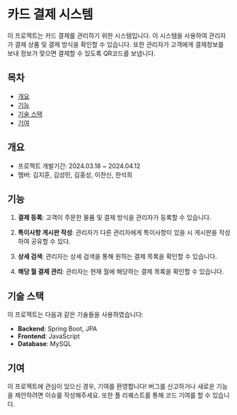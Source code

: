 # 카드 결제 시스템

이 프로젝트는 카드 결제를 관리하기 위한 시스템입니다. 이 시스템을 사용하여 관리자가 결제 상품 및 결제 방식을 확인할 수 있습니다. 또한 관리자가 고객에게 결제정보를 보내 정보가 맞으면 결제할 수 있도록 QR코드를 보냅니다.


## 목차
  - [개요](#개요)
  - [기능](#기능)
  - [기술 스택](#기술-스택)
  - [기여](#기여)


## 개요
- 프로젝트 개발기간: 2024.03.18 ~ 2024.04.12
- 멤버: 김지훈, 김성민, 김홍성, 이찬신, 한석희


## 기능

1. **결제 등록**: 고객이 주문한 물품 및 결제 방식을 관리자가 등록할 수 있습니다.

2. **특이사항 게시판 작성**: 관리자가 다른 관리자에게 특이사항이 있을 시 게시판을 작성하여 공유할 수 있다.

3. **상세 검색**: 관리자는 상세 검색을 통해 원하는 결제 목록을 확인할 수 있습니다.

4. **해당 월 결제 관리**: 관리자는 현재 월에 해당하는 결제 목록을 확인할 수 있습니다.


## 기술 스택

이 프로젝트는 다음과 같은 기술들을 사용하였습니다:

- **Backend**: Spring Boot, JPA
- **Frontend**: JavaScript
- **Database**: MySQL


## 기여

이 프로젝트에 관심이 있으신 경우, 기여를 환영합니다! 버그를 신고하거나 새로운 기능을 제안하려면 이슈를 작성해주세요. 또한 풀 리퀘스트를 통해 코드 기여를 할 수 있습니다.
